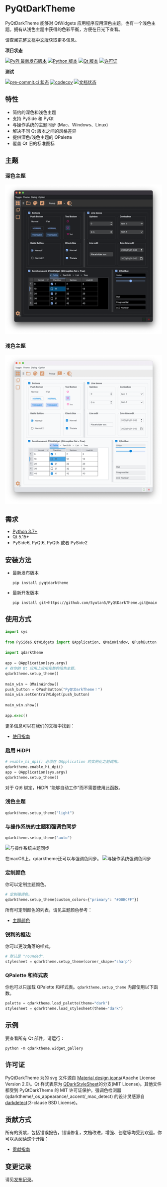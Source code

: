 # PyQtDarkTheme

PyQtDarkTheme 能够对 QtWidgets 应用程序应用深色主题。也有一个浅色主题。拥有从浅色主题中获得的色彩平衡，方便在日光下查看。

请查阅[完整文档中文版](https://pyqtdarkthemecn.readthedocs.io)获取更多信息。

**项目状态**

[![PyPI 最新发布版本](https://img.shields.io/pypi/v/pyqtdarktheme.svg?color=orange)](https://pypi.org/project/pyqtdarktheme/)
[![Python 版本](https://img.shields.io/pypi/pyversions/pyqtdarktheme.svg?color=blue)](https://www.python.org/downloads/)
[![Qt 版本](https://img.shields.io/badge/Qt-5%20|%206-blue.svg?&logo=Qt&logoWidth=18&logoColor=white)](https://www.qt.io/qt-for-python)
[![许可证](https://img.shields.io/github/license/5yutan5/PyQtDarkTheme.svg?color=green)](https://github.com/5yutan5/PyQtDarkTheme/blob/main/LICENSE.txt/)

**测试**

[![pre-commit.ci 状态](https://results.pre-commit.ci/badge/github/5yutan5/PyQtDarkTheme/main.svg)](https://results.pre-commit.ci/latest/github/5yutan5/PyQtDarkTheme/main)
[![codecov](https://codecov.io/gh/5yutan5/PyQtDarkTheme/branch/main/graph/badge.svg?token=RTS8O0V6SF)](https://codecov.io/gh/5yutan5/PyQtDarkTheme)
[![文档状态](https://readthedocs.org/projects/pyqtdarktheme/badge/?version=latest)](https://pyqtdarktheme.readthedocs.io/en/latest/?badge=latest)

## 特性

- 简约的深色和浅色主题
- 支持 PySide 和 PyQt
- 与操作系统的主题同步 (Mac、Windows、Linux)
- 解决不同 Qt 版本之间的风格差异
- 提供深色/浅色主题的 QPalette
- 覆盖 Qt 旧的标准图标

## 主题

### 深色主题

![深色主题的部件展示](https://raw.githubusercontent.com/5yutan5/PyQtDarkTheme/main/images/widget_gallery_dark.png)

### 浅色主题

![浅色主题的部件展示](https://raw.githubusercontent.com/5yutan5/PyQtDarkTheme/main/images/widget_gallery_light.png)

## 需求

- [Python 3.7+](https://www.python.org/downloads/)
- Qt 5.15+
- PySide6, PyQt6, PyQt5 或者 PySide2

## 安装方法

- 最新发布版本

   ```plaintext
   pip install pyqtdarktheme
   ```

- 最新开发版本

   ```plaintext
   pip install git+https://github.com/5yutan5/PyQtDarkTheme.git@main
   ```

## 使用方式 

```Python
import sys

from PySide6.QtWidgets import QApplication, QMainWindow, QPushButton

import qdarktheme

app = QApplication(sys.argv)
# 在你的 Qt 应用上应用完整的暗色主题。
qdarktheme.setup_theme()

main_win = QMainWindow()
push_button = QPushButton("PyQtDarkTheme！")
main_win.setCentralWidget(push_button)

main_win.show()

app.exec()
```
更多信息可以在我们的文档中找到：

- [使用指南](https://pyqtdarktheme.readthedocs.io/en/latest/how_to_use.html)

### 启用 HiDPI

```Python
# enable_hi_dpi() 必须在 QApplication 的实例化之前调用。
qdarktheme.enable_hi_dpi()
app = QApplication(sys.argv)
qdarktheme.setup_theme()
```

对于 Qt6 绑定，HiDPI “能够自动工作”而不需要使用此函数。

### 浅色主题

```Python
qdarktheme.setup_theme("light")
```

### 与操作系统的主题和强调色同步

```Python
qdarktheme.setup_theme("auto")
```

![与操作系统主题同步](https://raw.githubusercontent.com/5yutan5/PyQtDarkTheme/main/images/sync_with_os_theme.gif)

在macOS上，qdarktheme还可以与强调色同步。 
![与操作系统强调色同步](https://raw.githubusercontent.com/5yutan5/PyQtDarkTheme/main/images/sync_with_os_accent.gif)

### 定制颜色

你可以定制主题颜色。

```python
# 定制强调色。
qdarktheme.setup_theme(custom_colors={"primary": "#D0BCFF"})
```

所有可定制颜色的列表，请见主题颜色参考：

- [主题颜色](https://pyqtdarktheme.readthedocs.io/en/latest/reference/theme_color.html)

### 锐利的框边

你可以更改角落的样式。

```python
# 默认是 "rounded".
stylesheet = qdarktheme.setup_theme(corner_shape="sharp")
```

### QPalette 和样式表

你也可以只加载 QPalette 和样式表。`qdarktheme.setup_theme` 内部使用以下函数。

```Python
palette = qdarktheme.load_palette(theme="dark")
stylesheet = qdarktheme.load_stylesheet(theme="dark")
```
## 示例 

要查看所有 Qt 部件，请运行：

```plaintext
python -m qdarktheme.widget_gallery
```
## 许可证

PyQtDarkTheme 为的 svg 文件源自 [Material design icons](https://fonts.google.com/icons)(Apache License Version 2.0)。Qt 样式表原为 [QDarkStyleSheet](https://github.com/ColinDuquesnoy/QDarkStyleSheet)的分支(MIT License)。其他文件都受到 PyQtDarkTheme 的 MIT 许可证保护。强调色检测器(qdarktheme/_os_appearance/_accent/_mac_detect) 的设计灵感源自[darkdetect](https://github.com/albertosottile/darkdetect)(3-clause BSD License)。

## 贡献方式

所有的贡献，包括错误报告，错误修复，文档改进，增强、创意等均受到欢迎。你可以从阅读这个开始：

- [贡献指南](https://pyqtdarktheme.readthedocs.io/en/latest/contributing.html)

## 变更记录

请见[发布记录](https://github.com/5yutan5/PyQtDarkTheme/releases)。